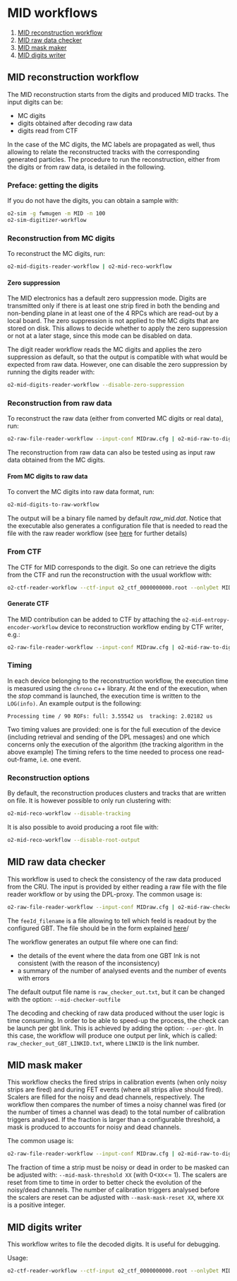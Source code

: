 <!-- doxy
\page refMUONMIDWorkflow MID Workflow
/doxy -->

# MID workflows

1. [MID reconstruction workflow](#MID-reconstruction-workflow)
2. [MID raw data checker](#MID-raw-data-checker)
3. [MID mask maker](#MID-mask-maker)
4. [MID digits writer](#MID-digits-writer)

## MID reconstruction workflow

The MID reconstruction starts from the digits and produced MID tracks.
The input digits can be:

- MC digits
- digits obtained after decoding raw data
- digits read from CTF

In the case of the MC digits, the MC labels are propagated as well, thus allowing to relate the reconstructed tracks with the corresponding generated particles.
The procedure to run the reconstruction, either from the digits or from raw data, is detailed in the following.

### Preface: getting the digits

If you do not have the digits, you can obtain a sample with:

```bash
o2-sim -g fwmugen -m MID -n 100
o2-sim-digitizer-workflow
```

### Reconstruction from MC digits

To reconstruct the MC digits, run:

```bash
o2-mid-digits-reader-workflow | o2-mid-reco-workflow
```

#### Zero suppression

The MID electronics has a default zero suppression mode. Digits are transmitted only if there is at least one strip fired in both the bending and non-bending plane in at least one of the 4 RPCs which are read-out by a local board.
The zero suppression is not applied to the MC digits that are stored on disk.
This allows to decide whether to apply the zero suppression or not at a later stage, since this mode can be disabled on data.

The digit reader workflow reads the MC digits and applies the zero suppression as default, so that the output is compatible with what would be expected from raw data.
However, one can disable the zero suppression by running the digits reader with:

```bash
o2-mid-digits-reader-workflow --disable-zero-suppression
```

### Reconstruction from raw data

To reconstruct the raw data (either from converted MC digits or real data), run:

```bash
o2-raw-file-reader-workflow --input-conf MIDraw.cfg | o2-mid-raw-to-digits-workflow | o2-mid-reco-workflow --disable-mc
```

The reconstruction from raw data can also be tested using as input raw data obtained from the MC digits.

#### From MC digits to raw data

To convert the MC digits into raw data format, run:

```bash
o2-mid-digits-to-raw-workflow
```

The output will be a binary file named by default *raw_mid.dat*.
Notice that the executable also generates a configuration file that is needed to read the file with the raw reader workflow (see [here](../../../Raw/README.md) for further details)

### From CTF

The CTF for MID corresponds to the digit.
So one can retrieve the digits from the CTF and run the reconstruction with the usual workflow with:

```bash
o2-ctf-reader-workflow --ctf-input o2_ctf_0000000000.root --onlyDet MID | o2-mid-reco-workflow --disable-mc
```

#### Generate CTF

The MID contribution can be added to CTF by attaching the `o2-mid-entropy-encoder-workflow` device to reconstruction workflow ending by CTF writer, e.g.:

```bash
o2-raw-file-reader-workflow --input-conf MIDraw.cfg | o2-mid-raw-to-digits-workflow | o2-mid-entropy-encoder-workflow | o2-ctf-writer-workflow
```

### Timing

In each device belonging to the reconstruction workflow, the execution time is measured using the `chrono` c++ library.
At the end of the execution, when the *stop* command is launched, the execution time is written to the `LOG(info)`.
An example output is the following:

```less
Processing time / 90 ROFs: full: 3.55542 us  tracking: 2.02182 us
```

Two timing values are provided: one is for the full execution of the device (including retrieval and sending of the DPL messages) and one which concerns only the execution of the algorithm (the tracking algorithm in the above example)
The timing refers to the time needed to process one read-out-frame, i.e. one event.

### Reconstruction options

By default, the reconstruction produces clusters and tracks that are written on file.
It is however possible to only run clustering with:

```bash
o2-mid-reco-workflow --disable-tracking
```

It is also possible to avoid producing a root file with:

```bash
o2-mid-reco-workflow --disable-root-output
```

## MID raw data checker

This workflow is used to check the consistency of the raw data produced from the CRU.
The input is provided by either reading a raw file with the file reader workflow or by using the DPL-proxy.
The common usage is:

```bash
o2-raw-file-reader-workflow --input-conf MIDraw.cfg | o2-mid-raw-checker-workflow --feeId-config-file "feeId_filename"
```

The `feeId_filename` is a file allowing to tell which feeId is readout by the configured GBT.
The file should be in the form explained [here](../Raw/README.md)/

The workflow generates an output file where one can find:

- the details of the event where the data from one GBT lnk is not consistent (with the reason of the inconsistency)
- a summary of the number of analysed events and the number of events with errors

The default output file name is `raw_checker_out.txt`, but it can be changed with the option: `--mid-checker-outfile`

The decoding and checking of raw data produced without the user logic is time consuming.
In order to be able to speed-up the process, the check can be launch per gbt link.
This is achieved by adding the option: `--per-gbt`.
In this case, the workflow will produce one output per link, which is called: `raw_checker_out_GBT_LINKID.txt`, where `LINKID` is the link number.

## MID mask maker

This workflow checks the fired strips in calibration events (when only noisy strips are fired) and during FET events (where all strips alive should fired).
Scalers are filled for the noisy and dead channels, respectively.
The workflow then compares the number of times a noisy channel was fired (or the number of times a channel was dead) to the total number of calibration triggers analysed.
If the fraction is larger than a configurable threshold, a mask is produced to accounts for noisy and dead channels.

The common usage is:

```bash
o2-raw-file-reader-workflow --input-conf MIDraw.cfg | o2-mid-raw-to-digits-workflow | o2-mid-mask-maker-workflow
```

The fraction of time a strip must be noisy or dead in order to be masked can be adjusted with: `--mid-mask-threshold XX` (with 0<`XX`<= 1).
The scalers are reset from time to time in order to better check the evolution of the noisy/dead channels.
The number of calibration triggers analysed before the scalers are reset can be adjusted with `--mask-mask-reset XX`, where `XX` is a positive integer.

## MID digits writer

This workflow writes to file the decoded digits.
It is useful for debugging.

Usage:

```bash
o2-ctf-reader-workflow --ctf-input o2_ctf_0000000000.root --onlyDet MID | o2-mid-decoded-digits-writer-workflow
```
